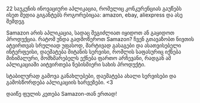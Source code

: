 22 საუკუნის ინოვაციური აპლიკაცია, რომელიც კონკურენციას გაუწებს ისეთ მედია გიგანტებს როგორებიცაა: amazon, ebay, aliexpress და ასე შემდეგ

Samazon არის აპლიკაცია, სადაც შეგიძლიათ იყიდოთ ან გაყიდოთ პროდუქცია.
რატომ უნდა გადმოწეროთ Samazon?
ჩვენ გთავაზობთ ნივთის ატვირთვას სრულიად უფასოდ,
მარტივად გასაგები და ასათვისებელი ინტერფეისი,
დაემატება მიტანის სერვისი, რომლის საფასურიც იქნება მინიმალური,
მომხმარებელს ექნება ფართო არჩევანი, რადგან ამ აპლიკაციაში აიტვირთება ნებისმიერი სახის პროდუქტი.

სტაბილურად გამოვა განახლებები, დაემატება ახალი სერვისები და გამოსწორდება აპლიკაციის ხარვეზები. <3


დაიწე ფულის კეთება Samazon-თან ერთად!
